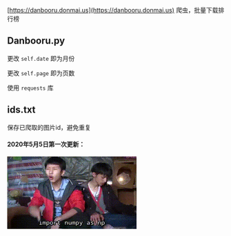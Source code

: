 [https://danbooru.donmai.us](https://danbooru.donmai.us) 爬虫，批量下载排行榜

## Danbooru.py
更改 ```self.date``` 即为月份

更改 ```self.page``` 即为页数

使用 ```requests``` 库

## ids.txt
保存已爬取的图片id，避免重复

#### 2020年5月5日第一次更新：
![zhenxiang](imgs/wangjingze.gif?raw=true)